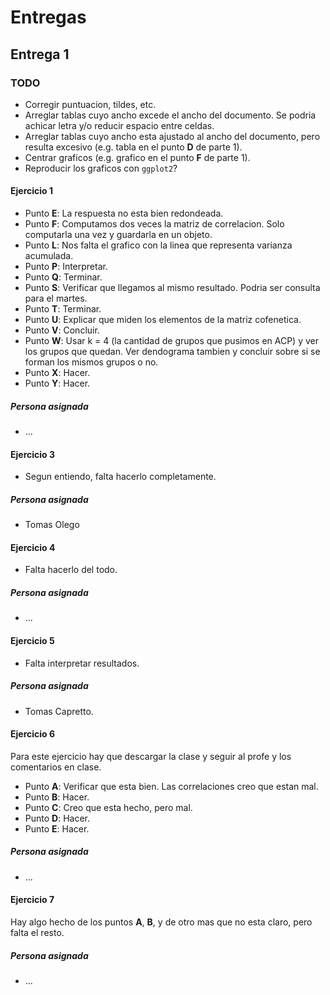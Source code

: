 # Entregas

## Entrega 1

### TODO

* Corregir puntuacion, tildes, etc. 
* Arreglar tablas cuyo ancho excede el ancho del documento. Se podria achicar
letra y/o reducir espacio entre celdas.
* Arreglar tablas cuyo ancho esta ajustado al ancho del documento, pero resulta
excesivo (e.g. tabla en el punto **D** de parte 1).
* Centrar graficos (e.g. grafico en el punto **F** de parte 1).
* Reproducir los graficos con `ggplot2`?

#### Ejercicio 1

* Punto **E**: La respuesta no esta bien redondeada.
* Punto **F**: Computamos dos veces la matriz de correlacion. Solo computarla
una vez y guardarla en un objeto.
* Punto **L**: Nos falta el grafico con la linea que representa varianza 
acumulada.
* Punto **P**: Interpretar.
* Punto **Q**: Terminar.
* Punto **S**: Verificar que llegamos al mismo resultado. Podria ser consulta
para el martes.
* Punto **T**: Terminar.
* Punto **U**: Explicar que miden los elementos de la matriz cofenetica.
* Punto **V**: Concluir.
* Punto **W**: Usar k = 4 (la cantidad de grupos que pusimos en ACP) y ver 
los grupos que quedan. Ver dendograma tambien y concluir sobre si se forman 
los mismos grupos o no.
* Punto **X**: Hacer.
* Punto **Y**: Hacer.

##### Persona asignada

* ...

#### Ejercicio 3

* Segun entiendo, falta hacerlo completamente.

##### Persona asignada

* Tomas Olego

#### Ejercicio 4

* Falta hacerlo del todo.

##### Persona asignada

* ...

#### Ejercicio 5

* Falta interpretar resultados.

##### Persona asignada

* Tomas Capretto.

#### Ejercicio 6

Para este ejercicio hay que descargar la clase y seguir al profe y los 
comentarios en clase.

* Punto **A**: Verificar que esta bien. Las correlaciones creo que estan mal.
* Punto **B**: Hacer.
* Punto **C**: Creo que esta hecho, pero mal.
* Punto **D**: Hacer.
* Punto **E**: Hacer.

##### Persona asignada

* ...

#### Ejercicio 7

Hay algo hecho de los puntos **A**, **B**, y de otro mas que no esta claro,
pero falta el resto.

##### Persona asignada

* ...